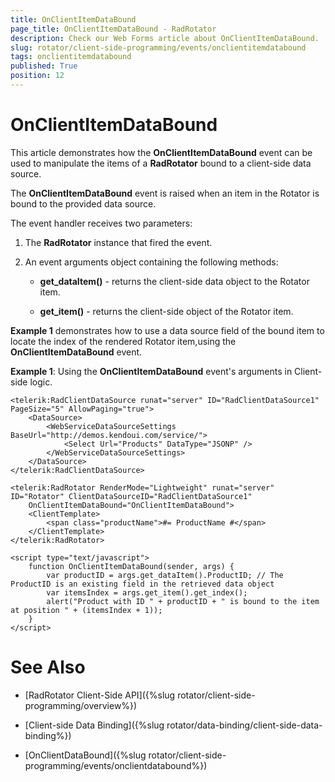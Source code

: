 ```yaml
---
title: OnClientItemDataBound
page_title: OnClientItemDataBound - RadRotator
description: Check our Web Forms article about OnClientItemDataBound.
slug: rotator/client-side-programming/events/onclientitemdatabound
tags: onclientitemdatabound
published: True
position: 12
---
```


# OnClientItemDataBound

This article demonstrates how the **OnClientItemDataBound** event can be used to manipulate the items of a **RadRotator** bound to a client-side data source.

The **OnClientItemDataBound** event is raised when an item in the Rotator is bound to the provided data source.

The event handler receives two parameters:

1. The **RadRotator** instance that fired the event.

1. An event arguments object containing the following methods:

	* **get_dataItem()** - returns the client-side data object to the Rotator item.

	* **get_item()** - returns the client-side object of the Rotator item.

**Example 1** demonstrates how to use a data source field of the bound item to locate the index of the rendered Rotator item,using the **OnClientItemDataBound** event.

**Example 1**: Using the **OnClientItemDataBound** event's arguments in Client-side logic.

````ASP.NET
<telerik:RadClientDataSource runat="server" ID="RadClientDataSource1" PageSize="5" AllowPaging="true">
	<DataSource>
		<WebServiceDataSourceSettings BaseUrl="http://demos.kendoui.com/service/">
			<Select Url="Products" DataType="JSONP" />
		</WebServiceDataSourceSettings>
	</DataSource>
</telerik:RadClientDataSource>

<telerik:RadRotator RenderMode="Lightweight" runat="server" ID="Rotator" ClientDataSourceID="RadClientDataSource1" 
	OnClientItemDataBound="OnClientItemDataBound">
	<ClientTemplate>
		<span class="productName">#= ProductName #</span>
	</ClientTemplate>
</telerik:RadRotator>

<script type="text/javascript">
	function OnClientItemDataBound(sender, args) {
		var productID = args.get_dataItem().ProductID; // The ProductID is an existing field in the retrieved data object
		var itemsIndex = args.get_item().get_index();
		alert("Product with ID " + productID + " is bound to the item at position " + (itemsIndex + 1));
	}
</script>
````

# See Also

 * [RadRotator Client-Side API]({%slug rotator/client-side-programming/overview%})

 * [Client-side Data Binding]({%slug rotator/data-binding/client-side-data-binding%})

 * [OnClientDataBound]({%slug rotator/client-side-programming/events/onclientdatabound%})
